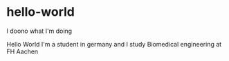 # hello-world
I doono what I'm doing

Hello World
I'm a student in germany and I study Biomedical engineering at FH Aachen
